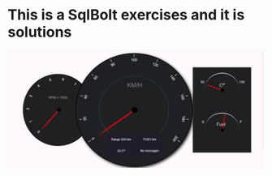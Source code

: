 # This is a SqlBolt exercises and it is solutions

![alt text](https://github.com/barisdevjs/Js-Projects/blob/main/i10-Gauge-Salute/screenshots/s1.jpg)



 
